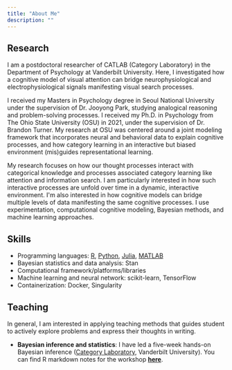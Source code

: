 ```yaml
---
title: "About Me"
description: ""
---
```


## Research
I am a postdoctoral researcher of CATLAB (Category Laboratory) in the Department of Psychology at Vanderbilt University. Here, I investigated how a cognitive model of visual attention can bridge neurophysiological and electrophysiological signals manifesting visual search processes.

I received my Masters in Psychology degree in Seoul National University under the supervision of Dr. Jooyong Park, studying analogical reasoning and problem-solving processes. I received my Ph.D. in Psychology from The Ohio State University (OSU) in 2021, under the supervision of Dr. Brandon Turner. My research at OSU was centered around a joint modeling framework that incorporates neural and behavioral data to explain cognitive processes, and how category learning in an interactive but biased environment (mis)guides representational learning.

My research focuses on how our thought processes interact with categorical knowledge and processes associated category learning like attention and information search. I am particularly interested in how such interactive processes are unfold over time in a dynamic, interactive environment. I'm also interested in how cognitive models can bridge multiple levels of data manifesting the same cognitive processes. I use experimentation, computational cognitive modeling, Bayesian methods, and machine learning approaches.

## Skills
 * Programming languages: [R](https://www.r-project.org/), [Python](https://www.python.org/), [Julia](https://julialang.org/), [MATLAB](https://www.mathworks.com/products/matlab.html)
 * Bayesian statistics and data analysis: Stan
 * Computational framework/platforms/libraries
  * Machine learning and neural network: scikit-learn, TensorFlow
  * Containerization: Docker, Singularity

## Teaching
In general, I am interested in applying teaching methods that guides student to actively explore problems and express their thoughts in writing.

 * **Bayesian inference and statistics**: I have led a five-week hands-on Bayesian inference ([Category Laboratory](http://catlab.psy.vanderbilt.edu/), Vanderbilt University). You can find R markdown notes for the workshop [**here**](https://github.com/giwonbahg/handson-bayes/tree/main).